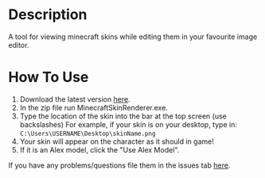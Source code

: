 Description
===========
A tool for viewing minecraft skins while editing them in your favourite image editor.

How To Use
==========
1. Download the latest version [here](https://github.com/JordanSlater/MinecraftSkinRenderer/).
2. In the zip file run MinecraftSkinRenderer.exe.
3. Type the location of the skin into the bar at the top screen (use backslashes)
For example, if your skin is on your desktop, type in: `C:\Users\USERNAME\Desktop\skinName.png`
4. Your skin will appear on the character as it should in game!
5. If it is an Alex model, click the "Use Alex Model".

If you have any problems/questions file them in the issues tab [here](https://github.com/JordanSlater/MinecraftSkinRenderer/issues).
